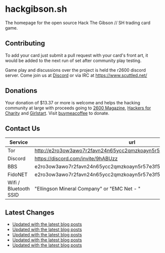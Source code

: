 # hackgibson.sh
The homepage for the open source Hack The Gibson // SH trading card game.


## Contributing

To add your card just submit a pull request with your card's front art, it would be added to the next run of set after community play testing.

Game play and discussions over the project is held the r2600 discord server. Come join us at [Discord](https://discord.com/invite/9hABUzz) or via IRC at https://www.scuttled.net/


## Donations

Your donation of $13.37 or more is welcome and helps the hacking community at large with proceeds going to [2600 Magazine](https://2600.com/), [Hackers for Charity](https://hackersforcharity.org) and [Girlstart](https://girlstart.org).  Visit [buymeacoffee](https://www.buymeacoffee.com/hackgibson.sh) to donate.


## Contact Us

Service | url
-|-
Tor | http://e2ro3ow3awo7r2favn24n65ycc2qmzkoayn5r57e3f56nvjwdcgg32ad.onion
Discord | https://discord.com/invite/9hABUzz
BBS | e2ro3ow3awo7r2favn24n65ycc2qmzkoayn5r57e3f56nvjwdcgg32ad.onion:23
FidoNET | e2ro3ow3awo7r2favn24n65ycc2qmzkoayn5r57e3f56nvjwdcgg32ad.onion:24554
Wifi / Bluetooth SSID | "Ellingson Mineral Company" or "EMC Net - <fidonet address>"

## Latest Changes
<!-- BLOG-POST-LIST:START -->
- [Updated with the latest blog posts](https://github.com/DFW2600/hackgibson.sh/commit/d8284a5901e65221708292df5f5610cb98976c50)
- [Updated with the latest blog posts](https://github.com/DFW2600/hackgibson.sh/commit/9157202e43f56433f8ef3f8d3288e1301cfb93f4)
- [Updated with the latest blog posts](https://github.com/DFW2600/hackgibson.sh/commit/3aad38dc26bfb96fb98bba7cd806f1722efedb85)
- [Updated with the latest blog posts](https://github.com/DFW2600/hackgibson.sh/commit/2db0f3bd499612be7db891ec0d2eeff40de9316d)
- [Updated with the latest blog posts](https://github.com/DFW2600/hackgibson.sh/commit/6b00e1de1edfc5cced9d032bdcfb223aec62f936)
<!-- BLOG-POST-LIST:END -->
